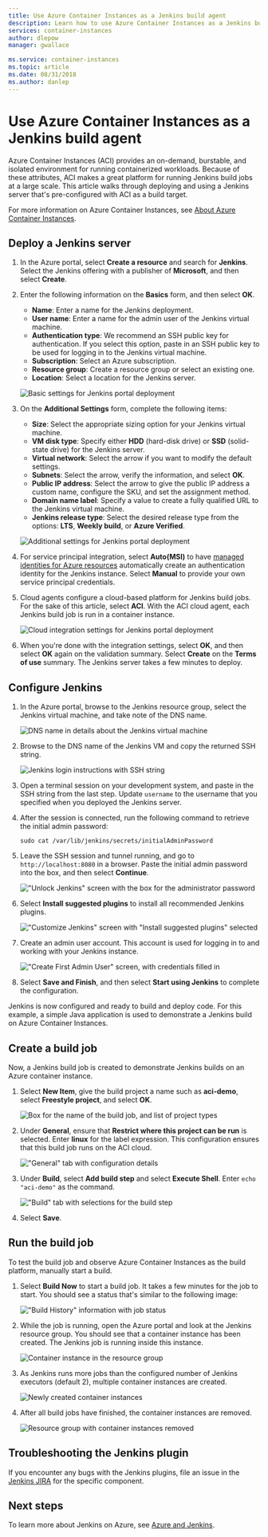 ```yaml
---
title: Use Azure Container Instances as a Jenkins build agent
description: Learn how to use Azure Container Instances as a Jenkins build agent.
services: container-instances
author: dlepow
manager: gwallace

ms.service: container-instances
ms.topic: article
ms.date: 08/31/2018
ms.author: danlep
---
```


# Use Azure Container Instances as a Jenkins build agent

Azure Container Instances (ACI) provides an on-demand, burstable, and isolated environment for running containerized workloads. Because of these attributes, ACI makes a great platform for running Jenkins build jobs at a large scale. This article walks through deploying and using a Jenkins server that's pre-configured with ACI as a build target.

For more information on Azure Container Instances, see [About Azure Container Instances][about-aci].

## Deploy a Jenkins server

1. In the Azure portal, select **Create a resource** and search for **Jenkins**. Select the Jenkins offering with a publisher of **Microsoft**, and then select **Create**.

2. Enter the following information on the **Basics** form, and then select **OK**.

   - **Name**: Enter a name for the Jenkins deployment.
   - **User name**: Enter a name for the admin user of the Jenkins virtual machine.
   - **Authentication type**: We recommend an SSH public key for authentication. If you select this option, paste in an SSH public key to be used for logging in to the Jenkins virtual machine.
   - **Subscription**: Select an Azure subscription.
   - **Resource group**: Create a resource group or select an existing one.
   - **Location**: Select a location for the Jenkins server.

   ![Basic settings for Jenkins portal deployment](./media/container-instances-jenkins/jenkins-portal-01.png)

3. On the **Additional Settings** form, complete the following items:

   - **Size**: Select the appropriate sizing option for your Jenkins virtual machine.
   - **VM disk type**: Specify either **HDD** (hard-disk drive) or **SSD** (solid-state drive) for the Jenkins server.
   - **Virtual network**: Select the arrow if you want to modify the default settings.
   - **Subnets**: Select the arrow, verify the information, and select **OK**.
   - **Public IP address**: Select the arrow to give the public IP address a custom name, configure the SKU, and set the assignment method.
   - **Domain name label**: Specify a value to create a fully qualified URL to the Jenkins virtual machine.
   - **Jenkins release type**: Select the desired release type from the options: **LTS**, **Weekly build**, or **Azure Verified**.

   ![Additional settings for Jenkins portal deployment](./media/container-instances-jenkins/jenkins-portal-02.png)

4. For service principal integration, select **Auto(MSI)** to have [managed identities for Azure resources][managed-identities-azure-resources] automatically create an authentication identity for the Jenkins instance. Select **Manual** to provide your own service principal credentials.

5. Cloud agents configure a cloud-based platform for Jenkins build jobs. For the sake of this article, select **ACI**. With the ACI cloud agent, each Jenkins build job is run in a container instance.

   ![Cloud integration settings for Jenkins portal deployment](./media/container-instances-jenkins/jenkins-portal-03.png)

6. When you're done with the integration settings, select **OK**, and then select **OK** again on the validation summary. Select **Create** on the **Terms of use** summary. The Jenkins server takes a few minutes to deploy.

## Configure Jenkins

1. In the Azure portal, browse to the Jenkins resource group, select the Jenkins virtual machine, and take note of the DNS name.

   ![DNS name in details about the Jenkins virtual machine](./media/container-instances-jenkins/jenkins-portal-fqdn.png)

2. Browse to the DNS name of the Jenkins VM and copy the returned SSH string.

   ![Jenkins login instructions with SSH string](./media/container-instances-jenkins/jenkins-portal-04.png)

3. Open a terminal session on your development system, and paste in the SSH string from the last step. Update `username` to the username that you specified when you deployed the Jenkins server.

4. After the session is connected, run the following command to retrieve the initial admin password:

   ```
   sudo cat /var/lib/jenkins/secrets/initialAdminPassword
   ```

5. Leave the SSH session and tunnel running, and go to `http://localhost:8080` in a browser. Paste the initial admin password into the box, and then select **Continue**.

   !["Unlock Jenkins" screen with the box for the administrator password](./media/container-instances-jenkins/jenkins-portal-05.png)

6. Select **Install suggested plugins** to install all recommended Jenkins plugins.

   !["Customize Jenkins" screen with "Install suggested plugins" selected](./media/container-instances-jenkins/jenkins-portal-06.png)

7. Create an admin user account. This account is used for logging in to and working with your Jenkins instance.

   !["Create First Admin User" screen, with credentials filled in](./media/container-instances-jenkins/jenkins-portal-07.png)

8. Select **Save and Finish**, and then select **Start using Jenkins** to complete the configuration.

Jenkins is now configured and ready to build and deploy code. For this example, a simple Java application is used to demonstrate a Jenkins build on Azure Container Instances.

## Create a build job

Now, a Jenkins build job is created to demonstrate Jenkins builds on an Azure container instance.

1. Select **New Item**, give the build project a name such as **aci-demo**, select **Freestyle project**, and select **OK**.

   ![Box for the name of the build job, and list of project types](./media/container-instances-jenkins/jenkins-new-job.png)

2. Under **General**, ensure that **Restrict where this project can be run** is selected. Enter **linux** for the label expression. This configuration ensures that this build job runs on the ACI cloud.

   !["General" tab with configuration details](./media/container-instances-jenkins/jenkins-job-01.png)

3. Under **Build**, select **Add build step** and select **Execute Shell**. Enter `echo "aci-demo"` as the command.

   !["Build" tab with selections for the build step](./media/container-instances-jenkins/jenkins-job-02.png)

5. Select **Save**.

## Run the build job

To test the build job and observe Azure Container Instances as the build platform, manually start a build.

1. Select **Build Now** to start a build job. It takes a few minutes for the job to start. You should see a status that's similar to the following image:

   !["Build History" information with job status](./media/container-instances-jenkins/jenkins-job-status.png)

2. While the job is running, open the Azure portal and look at the Jenkins resource group. You should see that a container instance has been created. The Jenkins job is running inside this instance.

   ![Container instance in the resource group](./media/container-instances-jenkins/jenkins-aci.png)

3. As Jenkins runs more jobs than the configured number of Jenkins executors (default 2), multiple container instances are created.

   ![Newly created container instances](./media/container-instances-jenkins/jenkins-aci-multi.png)

4. After all build jobs have finished, the container instances are removed.

   ![Resource group with container instances removed](./media/container-instances-jenkins/jenkins-aci-none.png)

## Troubleshooting the Jenkins plugin

If you encounter any bugs with the Jenkins plugins, file an issue in the [Jenkins JIRA](https://issues.jenkins-ci.org/) for the specific component.

## Next steps

To learn more about Jenkins on Azure, see [Azure and Jenkins][jenkins-azure].

<!-- LINKS - internal -->
[about-aci]: ./container-instances-overview.md
[jenkins-azure]: ../jenkins/overview.md
[managed-identities-azure-resources]: ../active-directory/managed-identities-azure-resources/overview.md
